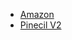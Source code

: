 * [Amazon](https://www.amazon.de/hz/wishlist/ls/3N22EGGGEIW4F?ref_=wl_share)
* [Pinecil V2](https://botland.de/lotkolben/25835-pinecil-v2-intelligenter-tragbarer-mini-lotkolben-oled-risc-v-pine64-850796007840.html)

